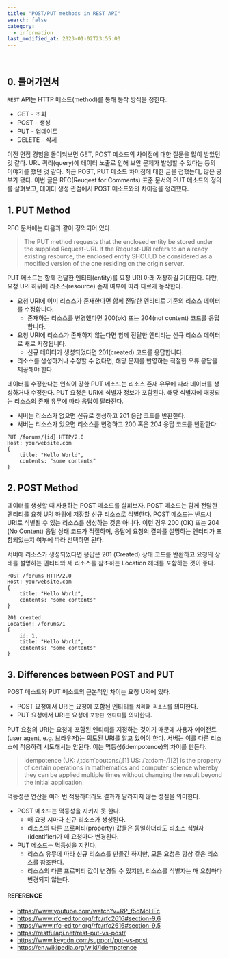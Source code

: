 ```yaml
---
title: "POST/PUT methods in REST API"
search: false
category:
  - information
last_modified_at: 2023-01-02T23:55:00
---
```


<br/>

## 0. 들어가면서

`REST` API는 HTTP 메소드(method)를 통해 동작 방식을 정한다. 

- GET - 조회
- POST - 생성
- PUT - 업데이트
- DELETE - 삭제

이전 면접 경험을 돌이켜보면 GET, POST 메소드의 차이점에 대한 질문을 많이 받았던 것 같다. URL 쿼리(query)에 데이터 노출로 인해 보안 문제가 발생할 수 있다는 등의 이야기를 했던 것 같다. 최근 POST, PUT 메소드 차이점에 대한 글을 접했는데, 많은 공부가 됐다. 이번 글은 RFC(Reuqest for Comments) 표준 문서의 PUT 메소드의 정의를 살펴보고, 데이터 생성 관점에서 POST 메소드와의 차이점을 정리했다. 

## 1. PUT Method

RFC 문서에는 다음과 같이 정의되어 있다.

> The PUT method requests that the enclosed entity be stored under the supplied Request-URI. If the Request-URI refers to an already existing resource, the enclosed entity SHOULD be considered as a modified version of the one residing on the origin server. 

PUT 메소드는 함께 전달한 엔티티(entity)를 요청 URI 아래 저장하길 기대한다. 다만, 요청 URI 하위에 리소스(resource) 존재 여부에 따라 다르게 동작한다.

- 요청 URI에 이미 리소스가 존재한다면 함께 전달한 엔티티로 기존의 리소스 데이터를 수정합니다.
    - 존재하는 리소스를 변경했다면 200(ok) 또는 204(not content) 코드를 응답합니다.
- 요청 URI에 리소스가 존재하지 않는다면 함께 전달한 엔티티는 신규 리소스 데이터로 새로 저장됩니다.
    - 신규 데이터가 생성되었다면 201(created) 코드를 응답합니다.
- 리소스를 생성하거나 수정할 수 없다면, 해당 문제를 반영하는 적절한 오류 응답을 제공해야 한다.

데이터를 수정한다는 인식이 강한 PUT 메소드는 리소스 존재 유무에 따라 데이터를 생성하거나 수정한다. PUT 요청은 URI에 식별자 정보가 포함된다. 해당 식별자에 매칭되는 리소스의 존재 유무에 따라 응답이 달라진다.

- 서버는 리소스가 없으면 신규로 생성하고 201 응답 코드를 반환한다.
- 서버는 리소스가 있으면 리소스를 변경하고 200 혹은 204 응답 코드를 반환한다.

```
PUT /forums/{id} HTTP/2.0
Host: yourwebsite.com
{
    title: "Hello World",
    contents: "some contents"
}
```

## 2. POST Method

데이터를 생성할 때 사용하는 POST 메소드를 살펴보자. POST 메소드는 함께 전달한 엔티티를 요청 URI 하위에 저장할 신규 리소스로 식별한다. POST 메소드는 반드시 URI로 식별될 수 있는 리소스를 생성하는 것은 아니다. 이런 경우 200 (OK) 또는 204 (No Content) 응답 상태 코드가 적절하며, 응답에 요청의 결과를 설명하는 엔터티가 포함되었는지 여부에 따라 선택하면 된다.

서버에 리소스가 생성되었다면 응답은 201 (Created) 상태 코드를 반환하고 요청의 상태를 설명하는 엔티티와 새 리소스를 참조하는 Location 헤더를 포함하는 것이 좋다.

```
POST /forums HTTP/2.0
Host: yourwebsite.com
{
    title: "Hello World",
    contents: "some contents"
}

201 created
Location: /forums/1
{
    id: 1,
    title: "Hello World",
    contents: "some contents"
}
```

## 3. Differences between POST and PUT

POST 메소드와 PUT 메소드의 근본적인 차이는 요청 URI에 있다. 

- POST 요청에서 URI는 요청에 포함된 엔티티를 `처리할 리소스`를 의미한다.
- PUT 요청에서 URI는 요청에 `포함된 엔티티`를 의미한다.

PUT 요청의 URI는 요청에 포함된 엔티티를 지정하는 것이기 때문에 사용자 에이전트(user agent, e.g. 브라우저)는 의도된 URI를 알고 있어야 한다. 서버는 이를 다른 리소스에 적용하려 시도해서는 안된다. 이는 멱등성(idempotence)의 차이를 만든다.

> Idempotence (UK: /ˌɪdɛmˈpoʊtəns/,[1] US: /ˈaɪdəm-/)[2] is the property of certain operations in mathematics and computer science whereby they can be applied multiple times without changing the result beyond the initial application.

멱등성은 연산을 여러 번 적용하더라도 결과가 달라지지 않는 성질을 의미한다. 

- POST 메소드는 멱등성을 지키지 못 한다.
    - 매 요청 시마다 신규 리소스가 생성된다.
    - 리소스의 다른 프로퍼티(property) 값들은 동일하더라도 리소스 식별자(identifier)가 매 요청마다 변경된다.
- PUT 메소드는 멱등성을 지킨다.
    - 리소스 유무에 따라 신규 리소스를 만들긴 하지만, 모든 요청은 항상 같은 리소스를 참조한다. 
    - 리소스의 다른 프로퍼티 값이 변경될 수 있지만, 리소스를 식별자는 매 요청마다 변경되지 않는다.

#### REFERENCE

- <https://www.youtube.com/watch?v=RP_f5dMoHFc>
- <https://www.rfc-editor.org/rfc/rfc2616#section-9.6>
- <https://www.rfc-editor.org/rfc/rfc2616#section-9.5>
- <https://restfulapi.net/rest-put-vs-post/>
- <https://www.keycdn.com/support/put-vs-post>
- <https://en.wikipedia.org/wiki/Idempotence>